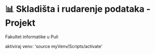 # 📊 Skladišta i rudarenje podataka - Projekt

Fakultet informatike u Puli

aktiviraj venv: 'source myVenv/Scripts/activate'
